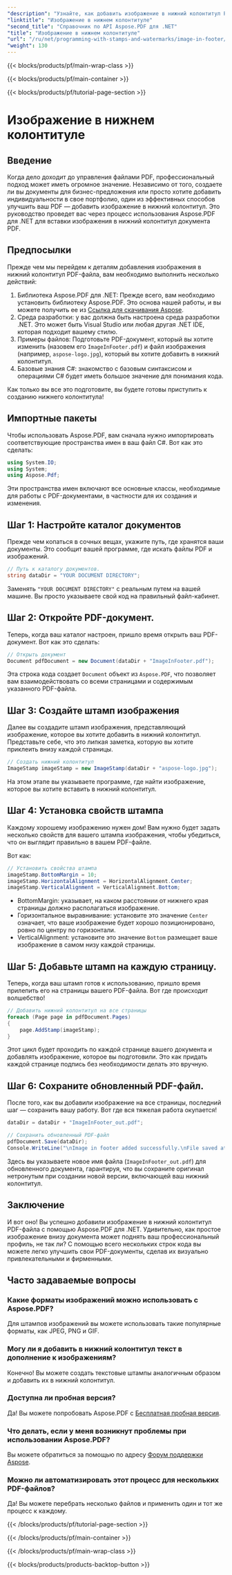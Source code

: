 ```yaml
---
"description": "Узнайте, как добавить изображение в нижний колонтитул PDF-файла с помощью Aspose.PDF для .NET с помощью этого подробного пошагового руководства. Идеально подходит для улучшения ваших документов."
"linktitle": "Изображение в нижнем колонтитуле"
"second_title": "Справочник по API Aspose.PDF для .NET"
"title": "Изображение в нижнем колонтитуле"
"url": "/ru/net/programming-with-stamps-and-watermarks/image-in-footer/"
"weight": 130
---
```


{{< blocks/products/pf/main-wrap-class >}}

{{< blocks/products/pf/main-container >}}

{{< blocks/products/pf/tutorial-page-section >}}

# Изображение в нижнем колонтитуле

## Введение

Когда дело доходит до управления файлами PDF, профессиональный подход может иметь огромное значение. Независимо от того, создаете ли вы документы для бизнес-предложения или просто хотите добавить индивидуальности в свое портфолио, один из эффективных способов улучшить ваш PDF — добавить изображение в нижний колонтитул. Это руководство проведет вас через процесс использования Aspose.PDF для .NET для вставки изображения в нижний колонтитул документа PDF.

## Предпосылки

Прежде чем мы перейдем к деталям добавления изображения в нижний колонтитул PDF-файла, вам необходимо выполнить несколько действий:

1. Библиотека Aspose.PDF для .NET: Прежде всего, вам необходимо установить библиотеку Aspose.PDF. Это основа нашей работы, и вы можете получить ее из [Ссылка для скачивания Aspose](https://releases.aspose.com/pdf/net/).
2. Среда разработки: у вас должна быть настроена среда разработки .NET. Это может быть Visual Studio или любая другая .NET IDE, которая подходит вашему стилю.
3. Примеры файлов: Подготовьте PDF-документ, который вы хотите изменить (назовем его `ImageInFooter.pdf`) и файл изображения (например, `aspose-logo.jpg`), который вы хотите добавить в нижний колонтитул.
4. Базовые знания C#: знакомство с базовым синтаксисом и операциями C# будет иметь большое значение для понимания кода.

Как только вы все это подготовите, вы будете готовы приступить к созданию нижнего колонтитула!

## Импортные пакеты

Чтобы использовать Aspose.PDF, вам сначала нужно импортировать соответствующие пространства имен в ваш файл C#. Вот как это сделать:

```csharp
using System.IO;
using System;
using Aspose.Pdf;
```

Эти пространства имен включают все основные классы, необходимые для работы с PDF-документами, в частности для их создания и изменения.

## Шаг 1: Настройте каталог документов

Прежде чем копаться в сочных вещах, укажите путь, где хранятся ваши документы. Это сообщит вашей программе, где искать файлы PDF и изображений.

```csharp
// Путь к каталогу документов.
string dataDir = "YOUR DOCUMENT DIRECTORY";
```

Заменять `"YOUR DOCUMENT DIRECTORY"` с реальным путем на вашей машине. Вы просто указываете свой код на правильный файл-кабинет.

## Шаг 2: Откройте PDF-документ.

Теперь, когда ваш каталог настроен, пришло время открыть ваш PDF-документ. Вот как это сделать:

```csharp
// Открыть документ
Document pdfDocument = new Document(dataDir + "ImageInFooter.pdf");
```

Эта строка кода создает `Document` объект из `Aspose.PDF`, что позволяет вам взаимодействовать со всеми страницами и содержимым указанного PDF-файла.

## Шаг 3: Создайте штамп изображения

Далее вы создадите штамп изображения, представляющий изображение, которое вы хотите добавить в нижний колонтитул. Представьте себе, что это липкая заметка, которую вы хотите приклеить внизу каждой страницы.

```csharp
// Создать нижний колонтитул
ImageStamp imageStamp = new ImageStamp(dataDir + "aspose-logo.jpg");
```

На этом этапе вы указываете программе, где найти изображение, которое вы хотите вставить в нижний колонтитул.

## Шаг 4: Установка свойств штампа

Каждому хорошему изображению нужен дом! Вам нужно будет задать несколько свойств для вашего штампа изображения, чтобы убедиться, что он выглядит правильно в вашем PDF-файле.

Вот как:

```csharp
// Установить свойства штампа
imageStamp.BottomMargin = 10;
imageStamp.HorizontalAlignment = HorizontalAlignment.Center;
imageStamp.VerticalAlignment = VerticalAlignment.Bottom;
```

- BottomMargin: указывает, на каком расстоянии от нижнего края страницы должно располагаться изображение.
- Горизонтальное выравнивание: установите это значение `Center` означает, что ваше изображение будет хорошо позиционировано, ровно по центру по горизонтали.
- VerticalAlignment: установите это значение `Bottom` размещает ваше изображение в самом низу каждой страницы.

## Шаг 5: Добавьте штамп на каждую страницу.

Теперь, когда ваш штамп готов к использованию, пришло время прилепить его на страницы вашего PDF-файла. Вот где происходит волшебство! 

```csharp
// Добавить нижний колонтитул на все страницы
foreach (Page page in pdfDocument.Pages)
{
    page.AddStamp(imageStamp);
}
```

Этот цикл будет проходить по каждой странице вашего документа и добавлять изображение, которое вы подготовили. Это как придать каждой странице подпись без необходимости делать это вручную.

## Шаг 6: Сохраните обновленный PDF-файл.

После того, как вы добавили изображение на все страницы, последний шаг — сохранить вашу работу. Вот где вся тяжелая работа окупается!

```csharp
dataDir = dataDir + "ImageInFooter_out.pdf";

// Сохранить обновленный PDF-файл
pdfDocument.Save(dataDir);
Console.WriteLine("\nImage in footer added successfully.\nFile saved at " + dataDir);
```

Здесь вы указываете новое имя файла (`ImageInFooter_out.pdf`) для обновленного документа, гарантируя, что вы сохраните оригинал нетронутым при создании новой версии, включающей ваш нижний колонтитул.

## Заключение

И вот оно! Вы успешно добавили изображение в нижний колонтитул PDF-файла с помощью Aspose.PDF для .NET. Удивительно, как простое изображение внизу документа может поднять ваш профессиональный профиль, не так ли? С помощью всего нескольких строк кода вы можете легко улучшить свои PDF-документы, сделав их визуально привлекательными и фирменными.

## Часто задаваемые вопросы

### Какие форматы изображений можно использовать с Aspose.PDF?
Для штампов изображений вы можете использовать такие популярные форматы, как JPEG, PNG и GIF.

### Могу ли я добавить в нижний колонтитул текст в дополнение к изображениям?
Конечно! Вы можете создать текстовые штампы аналогичным образом и добавить их в нижний колонтитул.

### Доступна ли пробная версия?
Да! Вы можете попробовать Aspose.PDF с [Бесплатная пробная версия](https://releases.aspose.com/).

### Что делать, если у меня возникнут проблемы при использовании Aspose.PDF?
Вы можете обратиться за помощью по адресу [Форум поддержки Aspose](https://forum.aspose.com/c/pdf/10).

### Можно ли автоматизировать этот процесс для нескольких PDF-файлов?
Да! Вы можете перебрать несколько файлов и применить один и тот же процесс к каждому.

{{< /blocks/products/pf/tutorial-page-section >}}

{{< /blocks/products/pf/main-container >}}

{{< /blocks/products/pf/main-wrap-class >}}

{{< blocks/products/products-backtop-button >}}